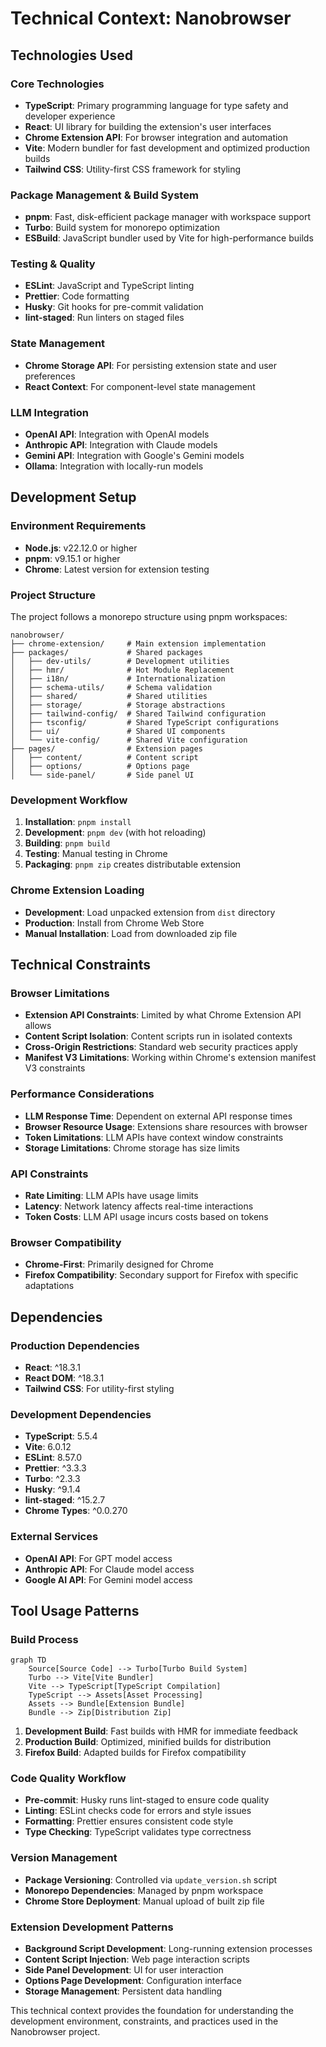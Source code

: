 # Technical Context: Nanobrowser

## Technologies Used

### Core Technologies
- **TypeScript**: Primary programming language for type safety and developer experience
- **React**: UI library for building the extension's user interfaces
- **Chrome Extension API**: For browser integration and automation
- **Vite**: Modern bundler for fast development and optimized production builds
- **Tailwind CSS**: Utility-first CSS framework for styling

### Package Management & Build System
- **pnpm**: Fast, disk-efficient package manager with workspace support
- **Turbo**: Build system for monorepo optimization
- **ESBuild**: JavaScript bundler used by Vite for high-performance builds

### Testing & Quality
- **ESLint**: JavaScript and TypeScript linting
- **Prettier**: Code formatting
- **Husky**: Git hooks for pre-commit validation
- **lint-staged**: Run linters on staged files

### State Management
- **Chrome Storage API**: For persisting extension state and user preferences
- **React Context**: For component-level state management

### LLM Integration
- **OpenAI API**: Integration with OpenAI models
- **Anthropic API**: Integration with Claude models
- **Gemini API**: Integration with Google's Gemini models
- **Ollama**: Integration with locally-run models

## Development Setup

### Environment Requirements
- **Node.js**: v22.12.0 or higher
- **pnpm**: v9.15.1 or higher
- **Chrome**: Latest version for extension testing

### Project Structure
The project follows a monorepo structure using pnpm workspaces:

```
nanobrowser/
├── chrome-extension/     # Main extension implementation
├── packages/             # Shared packages
│   ├── dev-utils/        # Development utilities
│   ├── hmr/              # Hot Module Replacement
│   ├── i18n/             # Internationalization
│   ├── schema-utils/     # Schema validation
│   ├── shared/           # Shared utilities
│   ├── storage/          # Storage abstractions
│   ├── tailwind-config/  # Shared Tailwind configuration
│   ├── tsconfig/         # Shared TypeScript configurations
│   ├── ui/               # Shared UI components
│   └── vite-config/      # Shared Vite configuration
├── pages/                # Extension pages
│   ├── content/          # Content script
│   ├── options/          # Options page
│   └── side-panel/       # Side panel UI
```

### Development Workflow
1. **Installation**: `pnpm install`
2. **Development**: `pnpm dev` (with hot reloading)
3. **Building**: `pnpm build`
4. **Testing**: Manual testing in Chrome
5. **Packaging**: `pnpm zip` creates distributable extension

### Chrome Extension Loading
- **Development**: Load unpacked extension from `dist` directory
- **Production**: Install from Chrome Web Store
- **Manual Installation**: Load from downloaded zip file

## Technical Constraints

### Browser Limitations
- **Extension API Constraints**: Limited by what Chrome Extension API allows
- **Content Script Isolation**: Content scripts run in isolated contexts
- **Cross-Origin Restrictions**: Standard web security practices apply
- **Manifest V3 Limitations**: Working within Chrome's extension manifest V3 constraints

### Performance Considerations
- **LLM Response Time**: Dependent on external API response times
- **Browser Resource Usage**: Extensions share resources with browser
- **Token Limitations**: LLM APIs have context window constraints
- **Storage Limitations**: Chrome storage has size limits

### API Constraints
- **Rate Limiting**: LLM APIs have usage limits
- **Latency**: Network latency affects real-time interactions
- **Token Costs**: LLM API usage incurs costs based on tokens

### Browser Compatibility
- **Chrome-First**: Primarily designed for Chrome
- **Firefox Compatibility**: Secondary support for Firefox with specific adaptations

## Dependencies

### Production Dependencies
- **React**: ^18.3.1
- **React DOM**: ^18.3.1
- **Tailwind CSS**: For utility-first styling

### Development Dependencies
- **TypeScript**: 5.5.4
- **Vite**: 6.0.12
- **ESLint**: 8.57.0
- **Prettier**: ^3.3.3
- **Turbo**: ^2.3.3
- **Husky**: ^9.1.4
- **lint-staged**: ^15.2.7
- **Chrome Types**: ^0.0.270

### External Services
- **OpenAI API**: For GPT model access
- **Anthropic API**: For Claude model access
- **Google AI API**: For Gemini model access

## Tool Usage Patterns

### Build Process
```mermaid
graph TD
    Source[Source Code] --> Turbo[Turbo Build System]
    Turbo --> Vite[Vite Bundler]
    Vite --> TypeScript[TypeScript Compilation]
    TypeScript --> Assets[Asset Processing]
    Assets --> Bundle[Extension Bundle]
    Bundle --> Zip[Distribution Zip]
```

1. **Development Build**: Fast builds with HMR for immediate feedback
2. **Production Build**: Optimized, minified builds for distribution
3. **Firefox Build**: Adapted builds for Firefox compatibility

### Code Quality Workflow
- **Pre-commit**: Husky runs lint-staged to ensure code quality
- **Linting**: ESLint checks code for errors and style issues
- **Formatting**: Prettier ensures consistent code style
- **Type Checking**: TypeScript validates type correctness

### Version Management
- **Package Versioning**: Controlled via `update_version.sh` script
- **Monorepo Dependencies**: Managed by pnpm workspace
- **Chrome Store Deployment**: Manual upload of built zip file

### Extension Development Patterns
- **Background Script Development**: Long-running extension processes
- **Content Script Injection**: Web page interaction scripts
- **Side Panel Development**: UI for user interaction
- **Options Page Development**: Configuration interface
- **Storage Management**: Persistent data handling

This technical context provides the foundation for understanding the development environment, constraints, and practices used in the Nanobrowser project.

